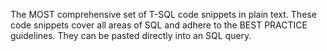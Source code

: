 The MOST comprehensive set of T-SQL code snippets in plain text. These code snippets cover all areas of SQL and adhere to the BEST PRACTICE guidelines. They can be pasted directly into an SQL query.
